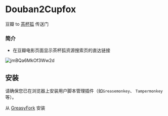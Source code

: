 # Douban2Cupfox
豆瓣 to [茶杯狐](https://www.cupfox.com) 传送门

### 简介
* 在豆瓣电影页面显示茶杯狐资源搜索页的直达链接

![jmBQa6MkOf3Ww2d](https://i.loli.net/2020/04/06/jmBQa6MkOf3Ww2d.jpg)

## 安装
请确保您已在浏览器上安装用户脚本管理插件（如`Greasemonkey`、 `Tampermonkey`等）。  

从 [GreasyFork](https://greasyfork.org/zh-CN/scripts/30020-douban2cupfox) 安装
